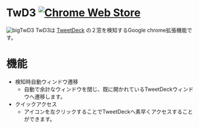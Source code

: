 # TwD3 [![Chrome Web Store](https://img.shields.io/chrome-web-store/v/pbmcgkecchhocbndaicehjpdocoflbeg)](https://chrome.google.com/webstore/detail/twd3/pbmcgkecchhocbndaicehjpdocoflbeg)
![bigTwD3](https://user-images.githubusercontent.com/49768768/85877720-9069db00-b812-11ea-929f-553eeef723ab.png)
TwD3は [TweetDeck](https://tweetdeck.twitter.com/) の２窓を検知するGoogle chrome拡張機能です。
  
# 機能
- 検知時自動ウィンドウ遷移
  - 自動で余計なウィンドウを閉じ、既に開かれているTweetDeckウィンドウへ遷移します。
- クイックアクセス
  - アイコンを左クリックすることでTweetDeckへ素早くアクセスすることができます。
